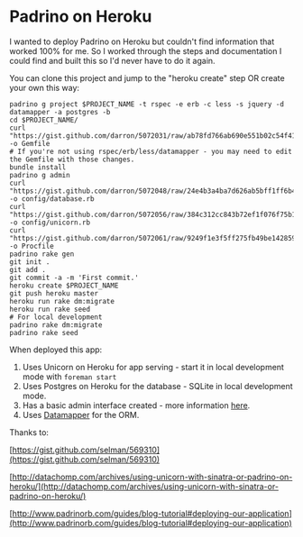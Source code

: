 Padrino on Heroku
=================

I wanted to deploy Padrino on Heroku but couldn't find information that worked 100% for me. So I worked through the steps and documentation I could find and built this so I'd never have to do it again.

You can clone this project and jump to the "heroku create" step OR create your own this way:

    padrino g project $PROJECT_NAME -t rspec -e erb -c less -s jquery -d datamapper -a postgres -b
    cd $PROJECT_NAME/
    curl "https://gist.github.com/darron/5072031/raw/ab78fd766ab690e551b02c54f41c8b6b32044f57/gistfile1.rb" -o Gemfile
    # If you're not using rspec/erb/less/datamapper - you may need to edit the Gemfile with those changes.
    bundle install
    padrino g admin
    curl "https://gist.github.com/darron/5072048/raw/24e4b3a4ba7d626ab5bff1ff6b42c241c080ea5c/gistfile1.rb" -o config/database.rb
    curl "https://gist.github.com/darron/5072056/raw/384c312cc843b72ef1f076f75b1d8c1f3350c576/gistfile1.rb" -o config/unicorn.rb
    curl "https://gist.github.com/darron/5072061/raw/9249f1e3f5ff275fb49be1428599df2c0e91ac47/gistfile1.rb" -o Procfile
    padrino rake gen
    git init .
    git add .
    git commit -a -m 'First commit.'
    heroku create $PROJECT_NAME
    git push heroku master
    heroku run rake dm:migrate
    heroku run rake seed
    # For local development
    padrino rake dm:migrate
    padrino rake seed

When deployed this app:

1. Uses Unicorn on Heroku for app serving - start it in local development mode with `foreman start`
2. Uses Postgres on Heroku for the database - SQLite in local development mode.
3. Has a basic admin interface created - more information [here](http://www.padrinorb.com/guides/padrino-admin).
4. Uses [Datamapper](http://datamapper.org) for the ORM.

Thanks to:

[https://gist.github.com/selman/569310](https://gist.github.com/selman/569310)

[http://datachomp.com/archives/using-unicorn-with-sinatra-or-padrino-on-heroku/](http://datachomp.com/archives/using-unicorn-with-sinatra-or-padrino-on-heroku/)

[http://www.padrinorb.com/guides/blog-tutorial#deploying-our-application](http://www.padrinorb.com/guides/blog-tutorial#deploying-our-application)
